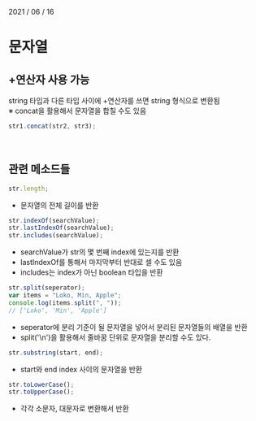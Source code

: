 2021 / 06 / 16

# 문자열

## +연산자 사용 가능

string 타입과 다른 타입 사이에 +연산자를 쓰면 string 형식으로 변환됨  
※ concat을 활용해서 문자열을 합칠 수도 있음

```javascript
str1.concat(str2, str3);
```

</br>

## 관련 메소드들

```javascript
str.length;
```

- 문자열의 전체 길이를 반환

```javascript
str.indexOf(searchValue);
str.lastIndexOf(searchValue);
str.includes(searchValue);
```

- searchValue가 str의 몇 번째 index에 있는지를 반환
- lastIndexOf를 통해서 마지막부터 반대로 셀 수도 있음
- includes는 index가 아닌 boolean 타입을 반환

```javascript
str.split(seperator);
var items = "Loko, Min, Apple";
console.log(items.split(", "));
// ['Loko', 'Min', 'Apple']
```

- seperator에 분리 기준이 될 문자열을 넣어서 분리된 문자열들의 배열을 반환
- split('\n')을 활용해서 줄바꿈 단위로 문자열을 분리할 수도 있다.

```javascript
str.substring(start, end);
```

- start와 end index 사이의 문자열을 반환

```javascript
str.toLowerCase();
str.toUpperCase();
```

- 각각 소문자, 대문자로 변환해서 반환
